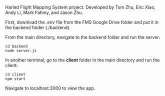 Harled Flight Mapping System project. Developed by Tom Zhu, Eric Xiao, Andy Li, Mark Fahmy, and Jason Zhu.

First, download the .env file from the FMS Google Drive folder and put it in the backend folder (./backend).

From the main directory, navigate to the backend folder and run the server:

```
cd backend
node server.js
```

In another terminal, go to the **client** folder in the main directory and run the client:

```
cd client
npm start
```

Navigate to localhost:3000 to view the app.